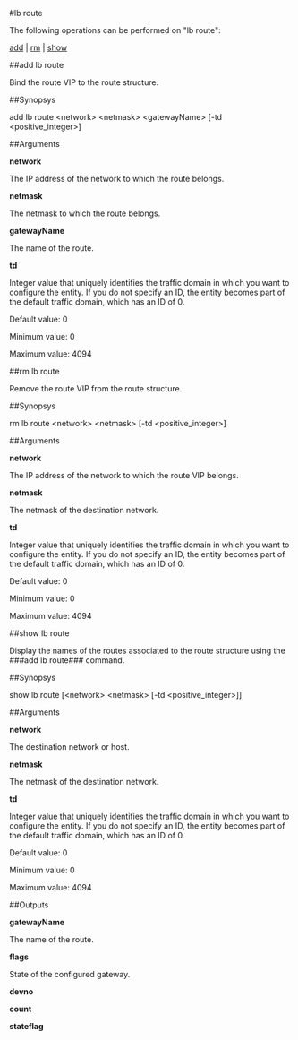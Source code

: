 #lb route

The following operations can be performed on "lb route":


[add](#add-lb-route) | [rm](#rm-lb-route) | [show](#show-lb-route)

##add lb route

Bind the route VIP to the route structure.


##Synopsys

add lb route &lt;network> &lt;netmask> &lt;gatewayName> [-td &lt;positive_integer>]


##Arguments

<b>network</b>
The IP address of the network to which the route belongs.

<b>netmask</b>
The netmask to which the route belongs.

<b>gatewayName</b>
The name of the route.

<b>td</b>
Integer value that uniquely identifies the traffic domain in which you want to configure the entity. If you do not specify an ID, the entity becomes part of the default traffic domain, which has an ID of 0.
Default value: 0
Minimum value: 0
Maximum value: 4094



##rm lb route

Remove the route VIP from the route structure.


##Synopsys

rm lb route &lt;network> &lt;netmask> [-td &lt;positive_integer>]


##Arguments

<b>network</b>
The IP address of the network to which the route VIP belongs.

<b>netmask</b>
The netmask of the destination network.

<b>td</b>
Integer value that uniquely identifies the traffic domain in which you want to configure the entity. If you do not specify an ID, the entity becomes part of the default traffic domain, which has an ID of 0.
Default value: 0
Minimum value: 0
Maximum value: 4094



##show lb route

Display the names of the routes associated to the route structure using the ###add lb route### command.


##Synopsys

show lb route [&lt;network>  &lt;netmask>  [-td &lt;positive_integer>]]


##Arguments

<b>network</b>
The destination network or host.

<b>netmask</b>
The netmask of the destination network.

<b>td</b>
Integer value that uniquely identifies the traffic domain in which you want to configure the entity. If you do not specify an ID, the entity becomes part of the default traffic domain, which has an ID of 0.
Default value: 0
Minimum value: 0
Maximum value: 4094



##Outputs

<b>gatewayName</b>
The name of the route.

<b>flags</b>
State of the configured gateway.

<b>devno</b>

<b>count</b>

<b>stateflag</b>



